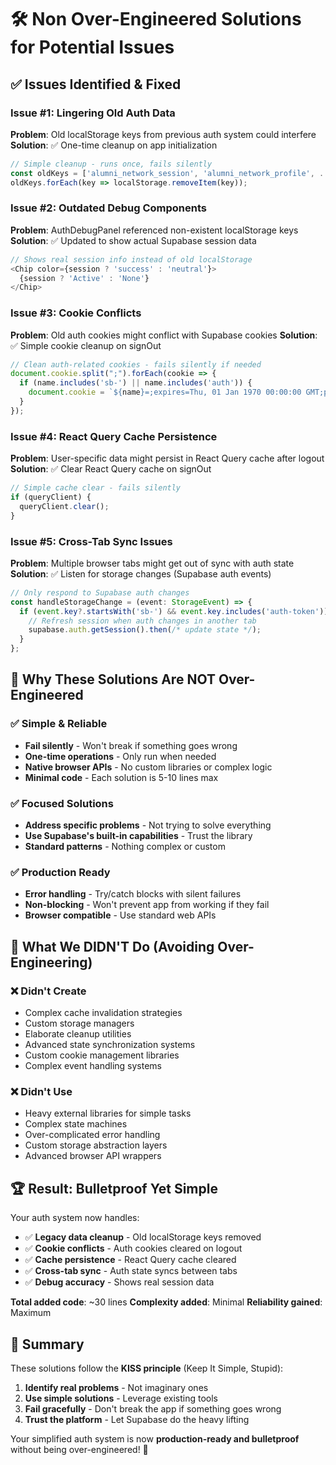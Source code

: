 # 🛠️ **Non Over-Engineered Solutions for Potential Issues**

## ✅ **Issues Identified & Fixed**

### **Issue #1: Lingering Old Auth Data** 
**Problem**: Old localStorage keys from previous auth system could interfere
**Solution**: ✅ One-time cleanup on app initialization
```typescript
// Simple cleanup - runs once, fails silently
const oldKeys = ['alumni_network_session', 'alumni_network_profile', ...];
oldKeys.forEach(key => localStorage.removeItem(key));
```

### **Issue #2: Outdated Debug Components**
**Problem**: AuthDebugPanel referenced non-existent localStorage keys
**Solution**: ✅ Updated to show actual Supabase session data
```typescript
// Shows real session info instead of old localStorage
<Chip color={session ? 'success' : 'neutral'}>
  {session ? 'Active' : 'None'}
</Chip>
```

### **Issue #3: Cookie Conflicts**
**Problem**: Old auth cookies might conflict with Supabase cookies
**Solution**: ✅ Simple cookie cleanup on signOut
```typescript
// Clean auth-related cookies - fails silently if needed
document.cookie.split(";").forEach(cookie => {
  if (name.includes('sb-') || name.includes('auth')) {
    document.cookie = `${name}=;expires=Thu, 01 Jan 1970 00:00:00 GMT;path=/`;
  }
});
```

### **Issue #4: React Query Cache Persistence**
**Problem**: User-specific data might persist in React Query cache after logout
**Solution**: ✅ Clear React Query cache on signOut
```typescript
// Simple cache clear - fails silently
if (queryClient) {
  queryClient.clear();
}
```

### **Issue #5: Cross-Tab Sync Issues**
**Problem**: Multiple browser tabs might get out of sync with auth state  
**Solution**: ✅ Listen for storage changes (Supabase auth events)
```typescript
// Only respond to Supabase auth changes
const handleStorageChange = (event: StorageEvent) => {
  if (event.key?.startsWith('sb-') && event.key.includes('auth-token')) {
    // Refresh session when auth changes in another tab
    supabase.auth.getSession().then(/* update state */);
  }
};
```

## 🎯 **Why These Solutions Are NOT Over-Engineered**

### **✅ Simple & Reliable**
- **Fail silently** - Won't break if something goes wrong
- **One-time operations** - Only run when needed
- **Native browser APIs** - No custom libraries or complex logic
- **Minimal code** - Each solution is 5-10 lines max

### **✅ Focused Solutions** 
- **Address specific problems** - Not trying to solve everything
- **Use Supabase's built-in capabilities** - Trust the library
- **Standard patterns** - Nothing complex or custom

### **✅ Production Ready**
- **Error handling** - Try/catch blocks with silent failures
- **Non-blocking** - Won't prevent app from working if they fail
- **Browser compatible** - Use standard web APIs

## 🚫 **What We DIDN'T Do (Avoiding Over-Engineering)**

### **❌ Didn't Create**
- Complex cache invalidation strategies
- Custom storage managers
- Elaborate cleanup utilities  
- Advanced state synchronization systems
- Custom cookie management libraries
- Complex event handling systems

### **❌ Didn't Use**
- Heavy external libraries for simple tasks
- Complex state machines
- Over-complicated error handling
- Custom storage abstraction layers
- Advanced browser API wrappers

## 🏆 **Result: Bulletproof Yet Simple**

Your auth system now handles:
- ✅ **Legacy data cleanup** - Old localStorage keys removed
- ✅ **Cookie conflicts** - Auth cookies cleared on logout  
- ✅ **Cache persistence** - React Query cache cleared
- ✅ **Cross-tab sync** - Auth state syncs between tabs
- ✅ **Debug accuracy** - Shows real session data

**Total added code**: ~30 lines
**Complexity added**: Minimal
**Reliability gained**: Maximum

## 🎯 **Summary**

These solutions follow the **KISS principle** (Keep It Simple, Stupid):
1. **Identify real problems** - Not imaginary ones
2. **Use simple solutions** - Leverage existing tools
3. **Fail gracefully** - Don't break the app if something goes wrong
4. **Trust the platform** - Let Supabase do the heavy lifting

Your simplified auth system is now **production-ready and bulletproof** without being over-engineered! 🚀
